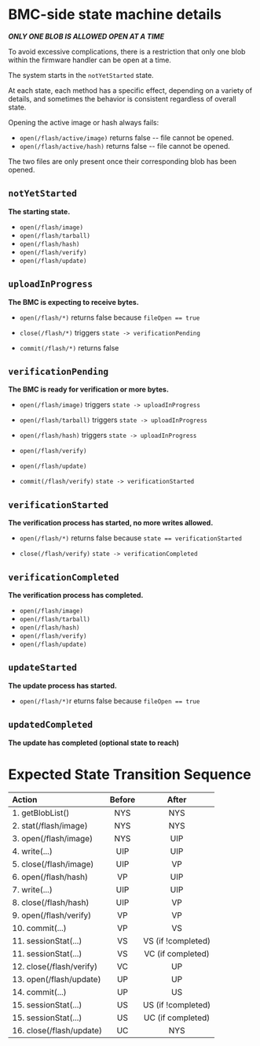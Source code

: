 # BMC-side state machine details

***ONLY ONE BLOB IS ALLOWED OPEN AT A TIME***

To avoid excessive complications, there is a restriction that only one blob
within the firmware handler can be open at a time.

The system starts in the `notYetStarted` state.

At each state, each method has a specific effect, depending on a variety of
details, and sometimes the behavior is consistent regardless of overall state.

Opening the active image or hash always fails:

*   `open(/flash/active/image)` returns false -- file cannot be opened.
*   `open(/flash/active/hash)` returns false -- file cannot be opened.

The two files are only present once their corresponding blob has been opened.

## `notYetStarted`

**The starting state.**

*   `open(/flash/image)`
*   `open(/flash/tarball)`
*   `open(/flash/hash)`
*   `open(/flash/verify)`
*   `open(/flash/update)`

## `uploadInProgress`

**The BMC is expecting to receive bytes.**

*   `open(/flash/*)` returns false because `fileOpen == true`

*   `close(/flash/*)` triggers `state -> verificationPending`

*   `commit(/flash/*)` returns false

## `verificationPending`

**The BMC is ready for verification or more bytes.**

*   `open(/flash/image)` triggers `state -> uploadInProgress`
*   `open(/flash/tarball)` triggers `state -> uploadInProgress`
*   `open(/flash/hash)` triggers `state -> uploadInProgress`

*   `open(/flash/verify)`

*   `open(/flash/update)`

*   `commit(/flash/verify)` `state -> verificationStarted`

## `verificationStarted`

**The verification process has started, no more writes allowed.**

*   `open(/flash/*)` returns false because `state == verificationStarted`

*   `close(/flash/verify)` `state -> verificationCompleted`

## `verificationCompleted`

**The verification process has completed.**

*   `open(/flash/image)`
*   `open(/flash/tarball)`
*   `open(/flash/hash)`
*   `open(/flash/verify)`
*   `open(/flash/update)`

## `updateStarted`

**The update process has started.**

*   `open(/flash/*)`r eturns false because `fileOpen == true`

## `updatedCompleted`

**The update has completed (optional state to reach)**

# Expected State Transition Sequence

Action                   | Before | After
:----------------------- | :----: | :----------------:
1. getBlobList()         | NYS    | NYS
2. stat(/flash/image)    | NYS    | NYS
3. open(/flash/image)    | NYS    | UIP
4. write(...)            | UIP    | UIP
5. close(/flash/image)   | UIP    | VP
6. open(/flash/hash)     | VP     | UIP
7. write(...)            | UIP    | UIP
8. close(/flash/hash)    | UIP    | VP
9. open(/flash/verify)   | VP     | VP
10. commit(...)          | VP     | VS
11. sessionStat(...)     | VS     | VS (if !completed)
11. sessionStat(...)     | VS     | VC (if completed)
12. close(/flash/verify) | VC     | UP
13. open(/flash/update)  | UP     | UP
14. commit(...)          | UP     | US
15. sessionStat(...)     | US     | US (if !completed)
15. sessionStat(...)     | US     | UC (if completed)
16. close(/flash/update) | UC     | NYS
